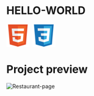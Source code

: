 # HELLO-WORLD

<div align="left">
	<img src="https://github.com/devicons/devicon/blob/master/icons/html5/html5-original.svg" title="html" alt="html" width="60" height="60"/>&nbsp;
	<img src="https://github.com/devicons/devicon/blob/master/icons/css3/css3-original.svg" title="css" alt="css" width="60" height="60"/>&nbsp;
</div>

# Project preview

![Restaurant-page](https://github.com/Professor-codes/RESTAURANT-PAGE/assets/126326997/9eac16cb-0aaa-47cb-901a-5964730aa6f2)
